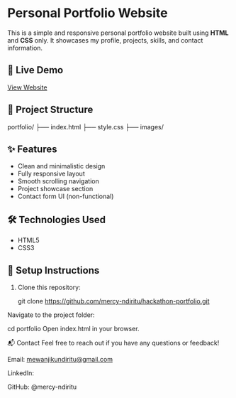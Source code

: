 # Personal Portfolio Website

This is a simple and responsive personal portfolio website built using **HTML** and **CSS** only. It showcases my profile, projects, skills, and contact information.

## 🔗 Live Demo

[View Website](https://hackathon-portfolio-mercy-ndiritus-projects.vercel.app/)  


## 📁 Project Structure

portfolio/
├── index.html
├── style.css
├── images/


## ✨ Features

- Clean and minimalistic design  
- Fully responsive layout  
- Smooth scrolling navigation  
- Project showcase section  
- Contact form UI (non-functional)

## 🛠️ Technologies Used

- HTML5  
- CSS3 

## 📌 Setup Instructions

1. Clone this repository:

   git clone https://github.com/mercy-ndiritu/hackathon-portfolio.git
   
Navigate to the project folder:

cd portfolio
Open index.html in your browser.

📬 Contact
Feel free to reach out if you have any questions or feedback!

Email: mewanjikundiritu@gmail.com

LinkedIn: 

GitHub: @mercy-ndiritu
